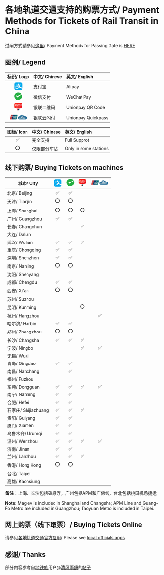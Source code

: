 # 各地轨道交通支持的购票方式/ Payment Methods for Tickets of Rail Transit in China

过闸方式请参见[这里](https://github.com/Ivysauro/ChinaRailTransit/blob/master/data/Payment%20Methods(Part%201).md)/ Payment Methods for Passing Gate is [HERE](https://github.com/Ivysauro/ChinaRailTransit/blob/master/data/Payment%20Methods(Part%201).md)

## 图例/ Legend

| 标识/ Logo | 中文/ Chinese | 英文/ English |
| :-: | :- | :- |
| <img src="/images/Alipay.png" width="30" hegiht="30" alt="Alipay"/> | 支付宝 | Alipay |
| <img src="/images/WeChat Pay.png" width="25" hegiht="25" alt="WeChat Pay"/> | 微信支付 | WeChat Pay |
| <img src="/images/Unionpay.png" width="25" hegiht="25" alt="Unionpay QR Code"/> | 银联二维码 | Unionpay QR Code |
| <img src="/images/Quickpass.png" width="60" hegiht="60" alt="Unionpay Quickpass"/> | 银联云闪付 | Unionpay Quickpass |

| 图标/ Icon | 中文/ Chinese | 英文/ English |
| :-: | :- | :- |
| ✅ | 完全支持 | Full Supprot |
| ⭕ | 仅限部分车站 | Only in some stations |

## 线下购票/ Buying Tickets on machines 

| 城市/ City | <img src="/images/Alipay.png" width="30" hegiht="30" alt="Alipay"/> | <img src="/images/WeChat Pay.png" width="25" hegiht="25" alt="WeChat Pay"/> | <img src="/images/Unionpay.png" width="25" hegiht="25" alt="Unionpay QR Code"/> | <img src="/images/Quickpass.png" width="60" hegiht="60" alt="Unionpay Quickpass"/> |
| --------- | :----------: | :-------------: | :----------------: | :-----------------: |
| 北京/ Beijing | ✅ | ✅ |
| 天津/ Tianjin | ⭕ | ⭕ |
| 上海/ Shanghai | ⭕ | ⭕ | ⭕ |
| 广州/ Guangzhou | ✅ | ✅ |
| 长春/ Changchun | | | ✅ |
| 大连/ Dalian |
| 武汉/ Wuhan | ✅ | ✅ | ✅ |
| 重庆/ Chongqing | ✅ | ✅ |
| 深圳/ Shenzhen | ✅ | ✅ |
| 南京/ Nanjing | ⭕ | ⭕ |
| 沈阳/ Shenyang |
| 成都/ Chengdu | ✅ | ✅ |
| 西安/ Xi'an | ⭕ | ⭕ |
| 苏州/ Suzhou |
| 昆明/ Kunming | | | ⭕ |
| 杭州/ Hangzhou | | | | ✅ |
| 哈尔滨/ Harbin | ✅ | ✅ |
| 郑州/ Zhengzhou | ⭕ | ⭕ |
| 长沙/ Changsha | ✅ | ✅ | ✅ |
| 宁波/ Ningbo | | | ✅ | ✅ |
| 无锡/ Wuxi |
| 青岛/ Qingdao | ✅ | ✅ |
| 南昌/ Nanchang | | ✅ |
| 福州/ Fuzhou |
| 东莞/ Dongguan | ✅ | ✅ | ✅ | ✅ |
| 南宁/ Nanning | ✅ | ✅ |
| 合肥/ Hefei | ✅ | ✅ |
| 石家庄/ Shijiazhuang | ✅ | ✅ | ✅ |
| 贵阳/ Guiyang | ✅ | ✅ |
| 厦门/ Xiamen | ✅ | ✅ |
| 乌鲁木齐/ Urumqi | ✅ | ✅ |
| 温州/ Wenzhou | ✅ | ✅ | ✅ | ✅ |
| 济南/ Jinan | ✅ | ✅ |
| 兰州/ Lanzhou | ✅ | ✅ | ✅ |
| 香港/ Hong Kong | ⭕ | ⭕ |
| 台北/ Taipei |
| 高雄/ Kaohsiung |

**备注**：上海、长沙包括磁悬浮，广州包括APM和广佛线，台北包括桃园机场捷运

**Note**: Maglev is included in Shanghai and Changsha; APM Line and Guang-Fo Metro are included in Guangzhou; Taoyuan Metro is included in Taipei.

## 网上购票（线下取票）/ Buying Tickets Online

请参见[各地轨道交通官方应用](https://github.com/Ivysauro/ChinaRailTransit/blob/master/data/Official%20Additional%20Apps.md)/ Please see [local officials apps](https://github.com/Ivysauro/ChinaRailTransit/blob/master/data/Official%20Additional%20Apps.md)

## 感谢/ Thanks

部分内容参考自[地铁族](http://www.ditiezu.com/)用户@[清风雨鸽](http://www.ditiezu.com/space-uid-215526.html)的[帖子](http://www.ditiezu.com/thread-607166-1-1.html)
